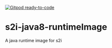 [![Gitpod ready-to-code](https://img.shields.io/badge/Gitpod-ready--to--code-blue?logo=gitpod)](https://gitpod.io/#https://github.com/kubesphere/s2i-java-runtimeImage)

# s2i-java8-runtimeImage
A java runtime image for s2i
